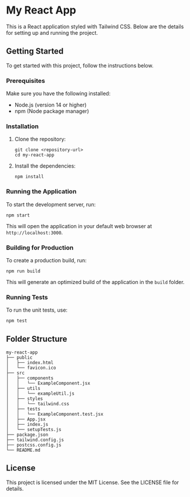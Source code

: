 # My React App

This is a React application styled with Tailwind CSS. Below are the details for setting up and running the project.

## Getting Started

To get started with this project, follow the instructions below.

### Prerequisites

Make sure you have the following installed:

- Node.js (version 14 or higher)
- npm (Node package manager)

### Installation

1. Clone the repository:
   ```
   git clone <repository-url>
   cd my-react-app
   ```

2. Install the dependencies:
   ```
   npm install
   ```

### Running the Application

To start the development server, run:
```
npm start
```
This will open the application in your default web browser at `http://localhost:3000`.

### Building for Production

To create a production build, run:
```
npm run build
```
This will generate an optimized build of the application in the `build` folder.

### Running Tests

To run the unit tests, use:
```
npm test
```

## Folder Structure

```
my-react-app
├── public
│   ├── index.html
│   └── favicon.ico
├── src
│   ├── components
│   │   └── ExampleComponent.jsx
│   ├── utils
│   │   └── exampleUtil.js
│   ├── styles
│   │   └── tailwind.css
│   ├── tests
│   │   └── ExampleComponent.test.jsx
│   ├── App.jsx
│   ├── index.js
│   └── setupTests.js
├── package.json
├── tailwind.config.js
├── postcss.config.js
└── README.md
```

## License

This project is licensed under the MIT License. See the LICENSE file for details.